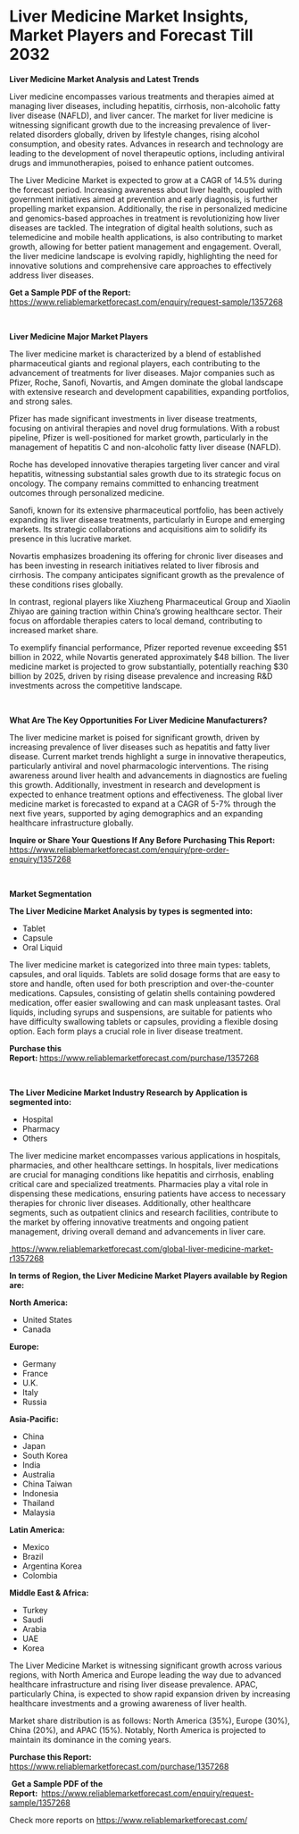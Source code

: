 <p><h1>Liver Medicine Market Insights, Market Players and Forecast Till 2032</h1></p><p><strong>Liver Medicine Market Analysis and Latest Trends</strong></p>
<p><p>Liver medicine encompasses various treatments and therapies aimed at managing liver diseases, including hepatitis, cirrhosis, non-alcoholic fatty liver disease (NAFLD), and liver cancer. The market for liver medicine is witnessing significant growth due to the increasing prevalence of liver-related disorders globally, driven by lifestyle changes, rising alcohol consumption, and obesity rates. Advances in research and technology are leading to the development of novel therapeutic options, including antiviral drugs and immunotherapies, poised to enhance patient outcomes.</p><p>The Liver Medicine Market is expected to grow at a CAGR of 14.5% during the forecast period. Increasing awareness about liver health, coupled with government initiatives aimed at prevention and early diagnosis, is further propelling market expansion. Additionally, the rise in personalized medicine and genomics-based approaches in treatment is revolutionizing how liver diseases are tackled. The integration of digital health solutions, such as telemedicine and mobile health applications, is also contributing to market growth, allowing for better patient management and engagement. Overall, the liver medicine landscape is evolving rapidly, highlighting the need for innovative solutions and comprehensive care approaches to effectively address liver diseases.</p></p>
<p><strong>Get a Sample PDF of the Report:&nbsp;</strong> <a href="https://www.reliablemarketforecast.com/enquiry/request-sample/1357268?utm_campaign=2516&utm_medium=2&utm_source=Github&utm_content=ia&utm_term=08032025&utm_id=liver-medicine">https://www.reliablemarketforecast.com/enquiry/request-sample/1357268</a></p>
<p>&nbsp;</p>
<p><strong>Liver Medicine Major Market Players</strong></p>
<p><p>The liver medicine market is characterized by a blend of established pharmaceutical giants and regional players, each contributing to the advancement of treatments for liver diseases. Major companies such as Pfizer, Roche, Sanofi, Novartis, and Amgen dominate the global landscape with extensive research and development capabilities, expanding portfolios, and strong sales.</p><p>Pfizer has made significant investments in liver disease treatments, focusing on antiviral therapies and novel drug formulations. With a robust pipeline, Pfizer is well-positioned for market growth, particularly in the management of hepatitis C and non-alcoholic fatty liver disease (NAFLD).</p><p>Roche has developed innovative therapies targeting liver cancer and viral hepatitis, witnessing substantial sales growth due to its strategic focus on oncology. The company remains committed to enhancing treatment outcomes through personalized medicine.</p><p>Sanofi, known for its extensive pharmaceutical portfolio, has been actively expanding its liver disease treatments, particularly in Europe and emerging markets. Its strategic collaborations and acquisitions aim to solidify its presence in this lucrative market.</p><p>Novartis emphasizes broadening its offering for chronic liver diseases and has been investing in research initiatives related to liver fibrosis and cirrhosis. The company anticipates significant growth as the prevalence of these conditions rises globally.</p><p>In contrast, regional players like Xiuzheng Pharmaceutical Group and Xiaolin Zhiyao are gaining traction within China’s growing healthcare sector. Their focus on affordable therapies caters to local demand, contributing to increased market share.</p><p>To exemplify financial performance, Pfizer reported revenue exceeding $51 billion in 2022, while Novartis generated approximately $48 billion. The liver medicine market is projected to grow substantially, potentially reaching $30 billion by 2025, driven by rising disease prevalence and increasing R&D investments across the competitive landscape.</p></p>
<p>&nbsp;</p>
<p><strong>What Are The Key Opportunities For Liver Medicine Manufacturers?</strong></p>
<p><p>The liver medicine market is poised for significant growth, driven by increasing prevalence of liver diseases such as hepatitis and fatty liver disease. Current market trends highlight a surge in innovative therapeutics, particularly antiviral and novel pharmacologic interventions. The rising awareness around liver health and advancements in diagnostics are fueling this growth. Additionally, investment in research and development is expected to enhance treatment options and effectiveness. The global liver medicine market is forecasted to expand at a CAGR of 5-7% through the next five years, supported by aging demographics and an expanding healthcare infrastructure globally.</p></p>
<p><strong>Inquire or Share Your Questions If Any Before Purchasing This Report:</strong> <a href="https://www.reliablemarketforecast.com/enquiry/pre-order-enquiry/1357268?utm_campaign=2516&utm_medium=2&utm_source=Github&utm_content=ia&utm_term=08032025&utm_id=liver-medicine">https://www.reliablemarketforecast.com/enquiry/pre-order-enquiry/1357268</a></p>
<p>&nbsp;</p>
<p><strong>Market Segmentation</strong></p>
<p><strong>The Liver Medicine Market Analysis by types is segmented into:</strong></p>
<p><ul><li>Tablet</li><li>Capsule</li><li>Oral Liquid</li></ul></p>
<p><p>The liver medicine market is categorized into three main types: tablets, capsules, and oral liquids. Tablets are solid dosage forms that are easy to store and handle, often used for both prescription and over-the-counter medications. Capsules, consisting of gelatin shells containing powdered medication, offer easier swallowing and can mask unpleasant tastes. Oral liquids, including syrups and suspensions, are suitable for patients who have difficulty swallowing tablets or capsules, providing a flexible dosing option. Each form plays a crucial role in liver disease treatment.</p></p>
<p><strong>Purchase this Report:&nbsp;</strong><a href="https://www.reliablemarketforecast.com/purchase/1357268?utm_campaign=2516&utm_medium=2&utm_source=Github&utm_content=ia&utm_term=08032025&utm_id=liver-medicine">https://www.reliablemarketforecast.com/purchase/1357268</a></p>
<p>&nbsp;</p>
<p><strong>The Liver Medicine Market Industry Research by Application is segmented into:</strong></p>
<p><ul><li>Hospital</li><li>Pharmacy</li><li>Others</li></ul></p>
<p><p>The liver medicine market encompasses various applications in hospitals, pharmacies, and other healthcare settings. In hospitals, liver medications are crucial for managing conditions like hepatitis and cirrhosis, enabling critical care and specialized treatments. Pharmacies play a vital role in dispensing these medications, ensuring patients have access to necessary therapies for chronic liver diseases. Additionally, other healthcare segments, such as outpatient clinics and research facilities, contribute to the market by offering innovative treatments and ongoing patient management, driving overall demand and advancements in liver care.</p></p>
<p><a href="https://www.reliablemarketforecast.com/global-liver-medicine-market-r1357268?utm_campaign=2516&utm_medium=2&utm_source=Github&utm_content=ia&utm_term=08032025&utm_id=liver-medicine">&nbsp;https://www.reliablemarketforecast.com/global-liver-medicine-market-r1357268</a></p>
<p><strong>In terms of Region, the Liver Medicine Market Players available by Region are:</strong></p>
<p>
    <p> <strong> North America: </strong>
        <ul>
            <li>United States</li>
            <li>Canada</li>
        </ul>
        </p> 
    <p> <strong> Europe: </strong>
        <ul>
            <li>Germany</li>
            <li>France</li>
            <li>U.K.</li>
            <li>Italy</li>
            <li>Russia</li>
        </ul>
        </p> 
    <p> <strong> Asia-Pacific: </strong>
        <ul>
            <li>China</li>
            <li>Japan</li>
            <li>South Korea</li>
            <li>India</li>
            <li>Australia</li>
            <li>China Taiwan</li>
            <li>Indonesia</li>
            <li>Thailand</li>
            <li>Malaysia</li>
        </ul>
        </p> 
    <p> <strong> Latin America: </strong>
        <ul>
            <li>Mexico</li>
            <li>Brazil</li>
            <li>Argentina Korea</li>
            <li>Colombia</li>
        </ul>
        </p> 
    <p> <strong> Middle East & Africa: </strong>
        <ul>
            <li>Turkey</li>
            <li>Saudi</li>
            <li>Arabia</li>
            <li>UAE</li>
            <li>Korea</li>
        </ul>
    </p>
    </p>
<p><p>The Liver Medicine Market is witnessing significant growth across various regions, with North America and Europe leading the way due to advanced healthcare infrastructure and rising liver disease prevalence. APAC, particularly China, is expected to show rapid expansion driven by increasing healthcare investments and a growing awareness of liver health. </p><p>Market share distribution is as follows: North America (35%), Europe (30%), China (20%), and APAC (15%). Notably, North America is projected to maintain its dominance in the coming years.</p></p>
<p><strong>Purchase this Report: </strong><a href="https://www.reliablemarketforecast.com/purchase/1357268?utm_campaign=2516&utm_medium=2&utm_source=Github&utm_content=ia&utm_term=08032025&utm_id=liver-medicine">https://www.reliablemarketforecast.com/purchase/1357268</a></p>
<p>&nbsp;<strong>Get a Sample PDF of the Report:&nbsp;&nbsp;</strong><a href="https://www.reliablemarketforecast.com/enquiry/request-sample/1357268?utm_campaign=2516&utm_medium=2&utm_source=Github&utm_content=ia&utm_term=08032025&utm_id=liver-medicine">https://www.reliablemarketforecast.com/enquiry/request-sample/1357268</a></p>
<p><strong></strong></p>
<p>Check more reports on <a href="https://www.reliablemarketforecast.com/?utm_campaign=2516&utm_medium=2&utm_source=Github&utm_content=ia&utm_term=08032025&utm_id=liver-medicine">https://www.reliablemarketforecast.com/</a></p>
